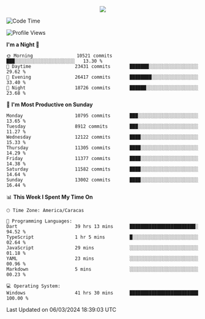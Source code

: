 <p align="center">
  <a href="http://www.github.com/thevacs">
    <img src="https://github-readme-streak-stats.herokuapp.com/?user=thevacs&stroke=ffffff&background=1c1917&ring=0891b2&fire=0891b2&currStreakNum=ffffff&currStreakLabel=0891b2&sideNums=ffffff&sideLabels=ffffff&dates=ffffff&hide_border=true" />
  </a>
</p>

<!--START_SECTION:waka-->
![Code Time](http://img.shields.io/badge/Code%20Time-2%2C110%20hrs%2052%20mins-blue)

![Profile Views](http://img.shields.io/badge/Profile%20Views-0-blue)

**I'm a Night 🦉** 

```text
🌞 Morning                10521 commits       ███░░░░░░░░░░░░░░░░░░░░░░   13.30 % 
🌆 Daytime                23431 commits       ███████░░░░░░░░░░░░░░░░░░   29.62 % 
🌃 Evening                26417 commits       ████████░░░░░░░░░░░░░░░░░   33.40 % 
🌙 Night                  18726 commits       ██████░░░░░░░░░░░░░░░░░░░   23.68 % 
```
📅 **I'm Most Productive on Sunday** 

```text
Monday                   10795 commits       ███░░░░░░░░░░░░░░░░░░░░░░   13.65 % 
Tuesday                  8912 commits        ███░░░░░░░░░░░░░░░░░░░░░░   11.27 % 
Wednesday                12122 commits       ████░░░░░░░░░░░░░░░░░░░░░   15.33 % 
Thursday                 11305 commits       ████░░░░░░░░░░░░░░░░░░░░░   14.29 % 
Friday                   11377 commits       ████░░░░░░░░░░░░░░░░░░░░░   14.38 % 
Saturday                 11582 commits       ████░░░░░░░░░░░░░░░░░░░░░   14.64 % 
Sunday                   13002 commits       ████░░░░░░░░░░░░░░░░░░░░░   16.44 % 
```


📊 **This Week I Spent My Time On** 

```text
🕑︎ Time Zone: America/Caracas

💬 Programming Languages: 
Dart                     39 hrs 13 mins      ████████████████████████░   94.52 % 
TypeScript               1 hr 5 mins         █░░░░░░░░░░░░░░░░░░░░░░░░   02.64 % 
JavaScript               29 mins             ░░░░░░░░░░░░░░░░░░░░░░░░░   01.18 % 
YAML                     23 mins             ░░░░░░░░░░░░░░░░░░░░░░░░░   00.96 % 
Markdown                 5 mins              ░░░░░░░░░░░░░░░░░░░░░░░░░   00.23 % 

💻 Operating System: 
Windows                  41 hrs 30 mins      █████████████████████████   100.00 % 
```


 Last Updated on 06/03/2024 18:39:03 UTC
<!--END_SECTION:waka-->
